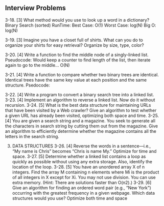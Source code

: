## Interview Problems

3-18. [3] What method would you use to look up a word in a dictionary?
Binary Search (sorted)
RunTime:
Best Case: O(1)
Worst Case: log(N)
Big O: log(N)

3-19. [3] Imagine you have a closet full of shirts. What can you do to organize your shirts
for easy retrieval?
Organize by size, type, color?

3-20. [4] Write a function to find the middle node of a singly-linked list.
Pseudocode: Would keep a counter to find length of the list, then iterate again to go to the middle... O(N)

3-21. [4] Write a function to compare whether two binary trees are identical. Identical
trees have the same key value at each position and the same structure.
Psedocode:

3-22. [4] Write a program to convert a binary search tree into a linked list.
3-23. [4] Implement an algorithm to reverse a linked list. Now do it without recursion.
3-24. [5] What is the best data structure for maintaining URLs that have been visited by
a Web crawler? Give an algorithm to test whether a given URL has already been
visited, optimizing both space and time.
3-25. [4] You are given a search string and a magazine. You seek to generate all the characters
in search string by cutting them out from the magazine. Give an algorithm
to efficiently determine whether the magazine contains all the letters in the search
string.

3. DATA STRUCTURES
   3-26. [4] Reverse the words in a sentence—i.e., “My name is Chris” becomes “Chris is
   name My.” Optimize for time and space.
   3-27. [5] Determine whether a linked list contains a loop as quickly as possible without
   using any extra storage. Also, identify the location of the loop.
   3-28. [5] You have an unordered array X of n integers. Find the array M containing
   n elements where Mi is the product of all integers in X except for Xi. You may
   not use division. You can use extra memory. (Hint: There are solutions faster than
   O(n2).)
   3-29. [6] Give an algorithm for finding an ordered word pair (e.g., “New York”) occurring
   with the greatest frequency in a given webpage. Which data structures would you
   use? Optimize both time and space
